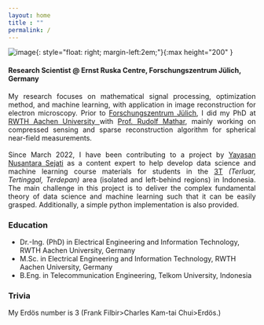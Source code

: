 ```yaml
---
layout: home
title : ""
permalink: /
---
```

![image](/assets/img/prof_pict.png){: style="float: right; margin-left:2em;"}{:max height="200" }
#### **Research Scientist @ Ernst Ruska Centre, Forschungszentrum Jülich, Germany**

<p style="text-align: justify">My research focuses on mathematical signal processing, optimization method, and  machine learning, with application in image reconstruction for electron microscopy. Prior to <a href="https://www.fz-juelich.de">Forschungszentrum Jülich</a>, I did my PhD at <a href="https://www.rwth-aachen.de">RWTH Aachen University </a> with <a href="https://www.ti.rwth-aachen.de/~mathar/">Prof. Rudolf Mathar</a>, mainly working on compressed sensing and sparse reconstruction algorithm for spherical near-field measurements.  
<br>
<br>
Since March 2022, I have been contributing to a project by <a href="https://yns-iggrd.org/">Yayasan Nusantara Sejati</a> as a content expert to help develop data science and machine learning course materials for students in the <a href="https://dayamaya.id/daftar-daerah/"> 3T</a> <i> (Terluar, Tertinggal, Terdepan)</i> area (isolated and left-behind regions) in Indonesia. The main challenge in this project is to deliver the complex fundamental theory of data science and machine learning such that it can be easily grasped. Additionally, a simple python implementation is also provided.</p>
 



### **Education** 
- Dr.-Ing. (PhD) in Electrical Engineering and Information Technology, RWTH Aachen University, Germany
- M.Sc. in  Electrical Engineering and Information Technology, RWTH Aachen University, Germany
- B.Eng. in Telecommunication Engineering, Telkom University, Indonesia

### **Trivia**
My Erdös number is 3 (Frank Filbir>Charles Kam-tai Chui>Erdös.)
